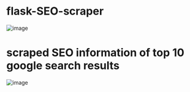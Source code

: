 # flask-SEO-scraper
![image](https://user-images.githubusercontent.com/74134426/229897615-fa2693e5-2f88-48d4-9834-6c2f363fc8d2.png)

# scraped SEO information of top 10 google search results
![image](https://user-images.githubusercontent.com/74134426/229898140-12fca750-e814-4117-815c-05db57d6bdda.png)
